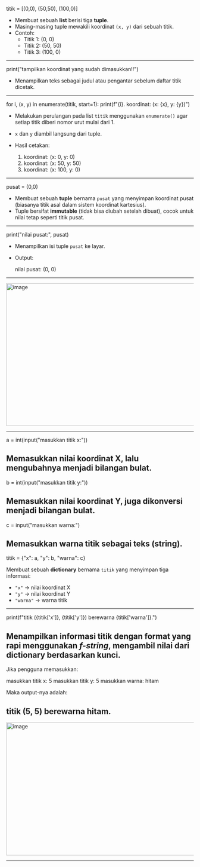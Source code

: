 titik = [(0,0), (50,50), (100,0)]

- Membuat sebuah **list** berisi tiga **tuple**.
- Masing-masing tuple mewakili koordinat `(x, y)` dari sebuah titik.
- Contoh:
  - Titik 1: (0, 0)
  - Titik 2: (50, 50)
  - Titik 3: (100, 0)
-----------------------------------------------------------------------------------------

print("tampilkan koordinat yang sudah dimasukkan!!")

- Menampilkan teks sebagai judul atau pengantar sebelum daftar titik dicetak.
-----------------------------------------------------------------------------------------

for i, (x, y) in enumerate(titik, start=1):
    print(f"{i}. koordinat: (x: {x}, y: {y})")

- Melakukan perulangan pada list `titik` menggunakan `enumerate()`
 agar setiap titik diberi nomor urut mulai dari 1.
- `x` dan `y` diambil langsung dari tuple.
- Hasil cetakan:

  1. koordinat: (x: 0, y: 0)
  2. koordinat: (x: 50, y: 50)
  3. koordinat: (x: 100, y: 0)
-----------------------------------------------------------------------------------------

pusat = (0,0)

- Membuat sebuah **tuple** bernama `pusat` yang menyimpan koordinat pusat
 (biasanya titik asal dalam sistem koordinat kartesius).
- Tuple bersifat **immutable** (tidak bisa diubah setelah dibuat), cocok
 untuk nilai tetap seperti titik pusat.
-----------------------------------------------------------------------------------------

print("nilai pusat:", pusat)

- Menampilkan isi tuple `pusat` ke layar.
- Output:

  nilai pusat: (0, 0)
-----------------------------------------------------------------------------------------

<img width="848" height="382" alt="image" src="https://github.com/user-attachments/assets/c2c07210-3c65-4104-b4ed-df2126b72d99" />

-----------------------------------------------------------------------------------------

a = int(input("masukkan titik x:"))

Memasukkan nilai koordinat X, lalu mengubahnya menjadi bilangan bulat.
-----------------------------------------------------------------------------------------

b = int(input("masukkan titik y:"))

Memasukkan nilai koordinat Y, juga dikonversi menjadi bilangan bulat.
-----------------------------------------------------------------------------------------

c = input("masukkan warna:")

Memasukkan warna titik sebagai teks (string).
-----------------------------------------------------------------------------------------

titik = {"x": a, "y": b, "warna": c}

Membuat sebuah **dictionary** bernama `titik` yang menyimpan tiga informasi:
- `"x"` → nilai koordinat X
- `"y"` → nilai koordinat Y
- `"warna"` → warna titik
-----------------------------------------------------------------------------------------

print(f"titik ({titik['x']}, {titik['y']}) berewarna {titik['warna']}.")

Menampilkan informasi titik dengan format yang rapi menggunakan *f-string*, mengambil 
nilai dari dictionary berdasarkan kunci.
-----------------------------------------------------------------------------------------

Jika pengguna memasukkan:

masukkan titik x: 5
masukkan titik y: 5
masukkan warna: hitam

Maka output-nya adalah:

titik (5, 5) berewarna hitam.
-----------------------------------------------------------------------------------------

<img width="848" height="356" alt="image" src="https://github.com/user-attachments/assets/09ab1493-5166-4742-a996-5a9b181d0517" />

-----------------------------------------------------------------------------------------
